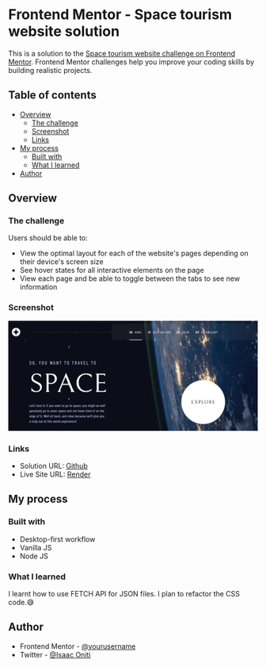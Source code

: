# Frontend Mentor - Space tourism website solution

This is a solution to the [Space tourism website challenge on Frontend Mentor](https://www.frontendmentor.io/challenges/space-tourism-multipage-website-gRWj1URZ3). Frontend Mentor challenges help you improve your coding skills by building realistic projects.

## Table of contents

- [Overview](#overview)
  - [The challenge](#the-challenge)
  - [Screenshot](#screenshot)
  - [Links](#links)
- [My process](#my-process)
  - [Built with](#built-with)
  - [What I learned](#what-i-learned)
- [Author](#author)


## Overview

### The challenge

Users should be able to:

- View the optimal layout for each of the website's pages depending on their device's screen size
- See hover states for all interactive elements on the page
- View each page and be able to toggle between the tabs to see new information

### Screenshot

![](./screenshot.png)

### Links

- Solution URL: [Github](https://github.com/MagicAces/Space-Tourism/)
- Live Site URL: [Render](https://spacetourismsite.onrender.com)

## My process

### Built with

- Desktop-first workflow
- Vanilla JS
- Node JS

### What I learned

I learnt how to use FETCH API for JSON files. I plan to refactor the CSS code.😅


## Author

- Frontend Mentor - [@yourusername](https://www.frontendmentor.io/profile/MagicAces)
- Twitter - [@Isaac Oniti](https://www.twitter.com/IsaacOniti)
